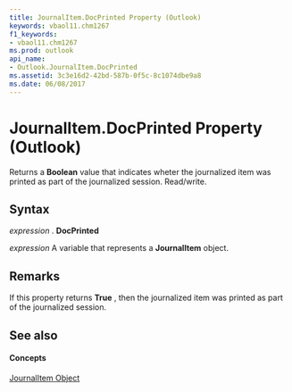 ```yaml
---
title: JournalItem.DocPrinted Property (Outlook)
keywords: vbaol11.chm1267
f1_keywords:
- vbaol11.chm1267
ms.prod: outlook
api_name:
- Outlook.JournalItem.DocPrinted
ms.assetid: 3c3e16d2-42bd-587b-0f5c-8c1074dbe9a8
ms.date: 06/08/2017
---
```



# JournalItem.DocPrinted Property (Outlook)

Returns a **Boolean** value that indicates wheter the journalized item was printed as part of the journalized session. Read/write.


## Syntax

 _expression_ . **DocPrinted**

 _expression_ A variable that represents a **JournalItem** object.


## Remarks

If this property returns **True** , then the journalized item was printed as part of the journalized session.


## See also


#### Concepts


[JournalItem Object](journalitem-object-outlook.md)

